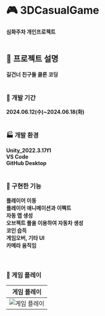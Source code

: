 # :video_game: 3DCasualGame<br>
__심화주차 개인프로젝트__ <br><br>
## 🐔 프로젝트 설명
__길건너 친구들 클론 코딩__ <br><br>
### :calendar: 개발 기간
__2024.06.12(수)~2024.06.18(화)__<br><br>
### :factory: 개발 환경
__Unity_2022.3.17f1__ <br>
__VS Code__ <br>
__GitHub Desktop__<br><br>

### :memo: 구현한 기능
__플레이어 이동<br>
플레이어 애니메이션과 이펙트<br>
자동 맵 생성<br>
오브젝트 풀을 이용하여 자동차 생성<br>
코인 습득<br>
게임오버, 기타 UI<br>
카메라 움직임__ <br><br><br>


### :mag_right: 게임 플레이
|게임 플레이|
|:------:|
|![게임 플레이](https://github.com/diddmstn/3DCasualGame/blob/main/ReadMe/3DCasualGame-MainScene-WindowsMacLinux-Unity2022.3.17f1_DX11_2024-06-1811-41-53-ezgif.com-video-to-gif-converter.gif)|



